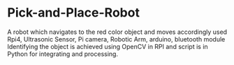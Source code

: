 # Pick-and-Place-Robot

A robot which navigates to the red color object and moves accordingly 
used Rpi4, Ultrasonic Sensor, Pi camera, Robotic Arm, arduino, bluetooth module
Identifying the object is achieved using OpenCV in RPI and script is in Python for integrating and processing.
